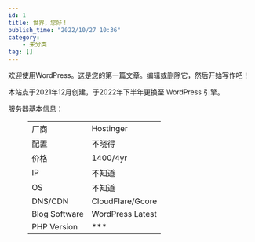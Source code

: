 ```yaml
---
id: 1
title: 世界，您好！
publish_time: "2022/10/27 10:36"
category:
    - 未分类
tag: []
---
```


<!-- wp:paragraph -->
<p>欢迎使用WordPress。这是您的第一篇文章。编辑或删除它，然后开始写作吧！</p>

<p>本站点于2021年12月创建，于2022年下半年更换至 WordPress 引擎。</p>
<!-- /wp:paragraph -->

<!-- wp:paragraph -->
<p>服务器基本信息：</p>
<!-- /wp:paragraph -->

<!-- wp:table {"className":"is-style-stripes"} -->
<figure class="wp-block-table is-style-stripes"><table><tbody><tr><td>厂商</td><td>Hostinger</td></tr><tr><td>配置</td><td>不晓得</td></tr><tr><td>价格</td><td>1400/4yr</td></tr><tr><td>IP</td><td>不知道</td></tr><tr><td>OS</td><td>不知道</td></tr><tr><td>DNS/CDN</td><td>CloudFlare/Gcore</td></tr><tr><td>Blog Software</td><td>WordPress Latest</td></tr><tr><td>PHP Version</td><td>***</td></tr></tbody></table></figure>
<!-- /wp:table -->